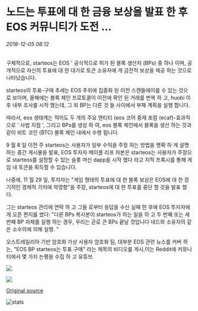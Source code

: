 # 노드는 투표에 대 한 금융 보상을 발표 한 후 EOS 커뮤니티가 도전 ...

###### 2018-12-05 08:12

구체적으로, starteos는 EOS ' 공식적으로 허가 된 블록 생산자 (BPs) 중 하나 이며, 공개적으로 자신의 투표에 대 한 대가로 토큰 소유자에 게 금전적 보상을 제공 하는 것으로 나타났습니다.

starteos의 투표-구매 추세는 EOS 주위에 집중화 된 이전 스캔들에이를 수 있는 것으로 보이며, 올해에는 블록 체인 프로토콜이 이전에 확인 된 거래를 번복 하 고, huobi 이후 내부 조사를 시작 했는데, 그 외 BP는 다른 것 들 사이에서 부패 계획을 실행 합니다.

따라서, eos 생태계는 적어도 두 개의 주요 엔티티 (eos 코어 중재 포럼 (ecaf)-효과적으로 ' 사법 지점 ', 그리고 BPs를 생성 하 여, eos 블록 체인에서 블록을 생산 하는 것과 같이 비트 코인 (BTC) 블록 체인 내에서 수행 됩니다.

9 월 8 일 이전 주 starteos는 사용자가 일부 수익을 주장 하는 방법을 명확 하 게 설명 하는 중간 게시물을 발표, EOS 투자자 메이플 리프 자본은 starteos는 사용자가 주장으로 starteos를 설정할 수 있는 슬롯 머신 dapp을 시작 했다 라고 지적 프록시를 통해 게임 내 토큰을 획득할 수 있습니다.

나중에, 11 월 29 일, 투자자는 "게임 형태의 투표에 대 한 블록 보상은 EOS에 대 한 장기적인 경제적 가치에 악영향"을 주장, starteos에 대 한 투표를 중단 할 것을 발표 했다.

그는 starteos 관리에 연락 하 고 그들 로부터 응답을 수신 실패 한 후에 EOS 투자자에 게 오픈 편지를 썼다: "다른 BPs 복사본이 starteos가 하는 일을 하 고 두 번째 또는 세 번째 BP 자체를 실행 하는 경우, 우리는 곧로 큰 BPs 끝날 것입니다 네드와 소유자의 같은 소수의에 의해 실행. "

오스트레일리아 기반 암호화 가상 사용자 암호화 팀, 대부분 EOS 관련 뉴스를 커버 하는, "EOS BP starteos는 투표 구매" 라는 제목의 비디오를 게시,이는 Reddit에 커뮤니티에서 몇 가지 논평을 수집 하 고 유튜브.

![](https://s3.cointelegraph.com/storage/uploads/view/c57f0edd1bf451976c598b07c8b30316.png)

![](https://s3.cointelegraph.com/storage/uploads/view/3b3f90c03d0c9813306b71952b6329e4.png)

[Original source](https://cointelegraph.com/news/eos-community-is-challenged-after-node-announces-financial-rewards-for-votes)

![stats](https://c.statcounter.com/11760860/0/a89fa40b/1/ "stats")